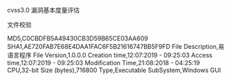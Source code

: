 cvss3.0 漏洞基本度量评估

文件校验

MD5,C0CBDFB5A49430CB3D59B65CE03AA609
SHA1,AE720FAB7E68E4DAA1FAC6F5B21616747BB5F9FD
File Description,易语言程序
File Version,1.0.0.0
Creation time,12:07:2019 - 09:25:03
Access time,12:07:2019 - 09:25:03
Modification Time,21:08:2018 - 04:25:19
CPU,32-bit
Size (bytes),716800
Type,Executable
SubSystem,Windows GUI


